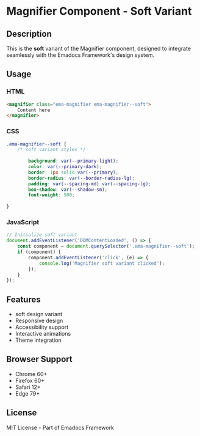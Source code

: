 # Magnifier Component - Soft Variant

## Description
This is the **soft** variant of the Magnifier component, designed to integrate seamlessly with the Emadocs Framework's design system.

## Usage

### HTML
```html
<magnifier class="ema-magnifier ema-magnifier--soft">
    Content here
</magnifier>
```

### CSS
```css
.ema-magnifier--soft {
    /* soft variant styles */
    
        background: var(--primary-light);
        color: var(--primary-dark);
        border: 1px solid var(--primary);
        border-radius: var(--border-radius-lg);
        padding: var(--spacing-md) var(--spacing-lg);
        box-shadow: var(--shadow-sm);
        font-weight: 500;
    
}
```

### JavaScript
```javascript
// Initialize soft variant
document.addEventListener('DOMContentLoaded', () => {
    const component = document.querySelector('.ema-magnifier--soft');
    if (component) {
        component.addEventListener('click', (e) => {
            console.log('Magnifier soft variant clicked');
        });
    }
});
```

## Features
- soft design variant
- Responsive design
- Accessibility support
- Interactive animations
- Theme integration

## Browser Support
- Chrome 60+
- Firefox 60+
- Safari 12+
- Edge 79+

## License
MIT License - Part of Emadocs Framework
